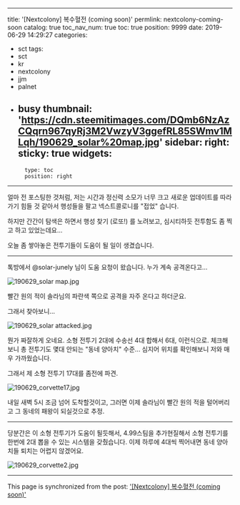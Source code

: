 
---
title: '[Nextcolony] 복수혈전 (coming soon)'
permlink: nextcolony-coming-soon
catalog: true
toc_nav_num: true
toc: true
position: 9999
date: 2019-06-29 14:29:27
categories:
- sct
tags:
- sct
- kr
- nextcolony
- jjm
- palnet
- busy
thumbnail: 'https://cdn.steemitimages.com/DQmb6NzAzCQqrn967qyRj3M2VwzyV3ggefRL85SWmv1MLqh/190629_solar%20map.jpg'
sidebar:
    right:
        sticky: true
widgets:
    -
        type: toc
        position: right
---


얼마 전 포스팅한 것처럼, 저는 시간과 정신력 소모가 너무 크고 새로운 업데이트를 따라가기 힘들 것 같아서 행성들을 팔고 넥스트콜로니를 "접었" 습니다. 

하지만 간간이 탐색은 하면서 행성 찾기 (로또!) 를 노려보고, 심시티하듯 전투함도 좀 찍고 하고 있었는데요...

오늘 좀 쌓아놓은 전투기들이 도움이 될 일이 생겼습니다.

---

톡방에서 @solar-junely 님이 도움 요청이 왔습니다. 누가 계속 공격온다고...

![190629_solar map.jpg](https://cdn.steemitimages.com/DQmb6NzAzCQqrn967qyRj3M2VwzyV3ggefRL85SWmv1MLqh/190629_solar%20map.jpg)
<br>

빨간 원의 적이 솔라님의 파란색 쪽으로 공격을 자주 온다고 하더군요. 

그래서 찾아보니...

![190629_solar attacked.jpg](https://cdn.steemitimages.com/DQmbrMv1JsB7hgWBF5nZW8TG2wFMA8BPMCmDq2cGnC7mZh1/190629_solar%20attacked.jpg)
<br>

뭔가 짜잘하게 오네요. 소형 전투기 2대에 수송선 4대 합해서 6대, 이런식으로. 체크해보니 총 전투기도 몇대 안되는 "동네 양아치" 수준... 심지어 위치를 확인해보니 저와 매우 가까웠습니다. 

그래서 제 소형 전투기 17대를 좀전에 파견.

![190629_corvette17.jpg](https://cdn.steemitimages.com/DQmUKBLc6nXBduZUNigLNsXGYv2n9eVwdQ1NEW4TJGJpMYN/190629_corvette17.jpg)
<br>

내일 새벽 5시 조금 넘어 도착할것이고, 그러면 이제 솔라님이 빨간 원의 적을 털어버리고 그 동네의 패왕이 되실것으로 추정.

---

당분간은 이 소형 전투기가 도움이 될듯해서, 4.99스팀을 추가현질해서 소형 전투기를 한번에 2대 뽑을 수 있는 시스템을 갖췄습니다. 이제 하루에 4대씩 찍어내면 동네 양아치들 퇴치는 어렵지 않겠어요.

![190629_corvette2.jpg](https://cdn.steemitimages.com/DQmfRFS1siGKYn5ew1ikXNSWAHgYEUUqU7Q4bnynk6gV3yB/190629_corvette2.jpg)

- - -

This page is synchronized from the post: ['[Nextcolony] 복수혈전 (coming soon)'](https://steemit.com/@glory7/nextcolony-coming-soon)
